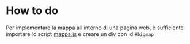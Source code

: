 # How to do

Per implementare la mappa all'interno di una pagina web, è sufficiente importare lo script
[mappa.js](mappa1.js) e creare un div con id ```#bigmap```